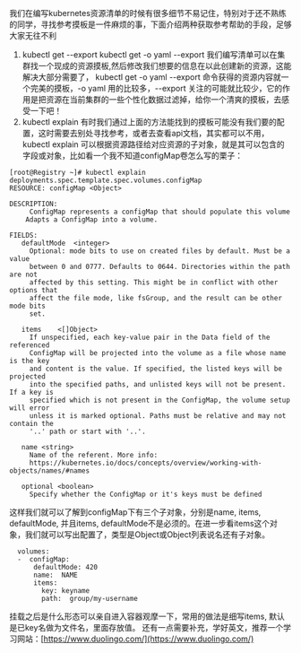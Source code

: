 我们在编写kubernetes资源清单的时候有很多细节不易记住，特别对于还不熟练的同学，寻找参考摸板是一件麻烦的事，下面介绍两种获取参考帮助的手段，足够大家无往不利
1.  kubectl get --export
kubectl get -o yaml --export
我们编写清单可以在集群找一个现成的资源摸板,然后修改我们想要的信息在以此创建新的资源，这能解决大部分需要了， kubectl get -o yaml --export 命令获得的资源内容就一个完美的摸板，-o yaml 用的比较多，--export 关注的可能就比较少，它的作用是把资源在当前集群的一些个性化数据过滤掉，给你一个清爽的摸板，去感受一下吧！
2.  kubectl explain 
有时我们通过上面的方法能找到的摸板可能没有我们要的配置，这时需要去别处寻找参考，或者去查看api文档，其实都可以不用，kubectl explain 可以根据资源路径给对应资源的子对象，就是其可以包含的字段或对象，比如看一个我不知道configMap卷怎么写的栗子：
```
[root@Registry ~]# kubectl explain deployments.spec.template.spec.volumes.configMap
RESOURCE: configMap <Object>

DESCRIPTION:
     ConfigMap represents a configMap that should populate this volume
    Adapts a ConfigMap into a volume.

FIELDS:
   defaultMode	<integer>
     Optional: mode bits to use on created files by default. Must be a value
     between 0 and 0777. Defaults to 0644. Directories within the path are not
     affected by this setting. This might be in conflict with other options that
     affect the file mode, like fsGroup, and the result can be other mode bits
     set.

   items	<[]Object>
     If unspecified, each key-value pair in the Data field of the referenced
     ConfigMap will be projected into the volume as a file whose name is the key
     and content is the value. If specified, the listed keys will be projected
     into the specified paths, and unlisted keys will not be present. If a key is
     specified which is not present in the ConfigMap, the volume setup will error
     unless it is marked optional. Paths must be relative and may not contain the
     '..' path or start with '..'.

   name	<string>
     Name of the referent. More info:
     https://kubernetes.io/docs/concepts/overview/working-with-objects/names/#names

   optional	<boolean>
     Specify whether the ConfigMap or it's keys must be defined
```
这样我们就可以了解到configMap下有三个子对象，分别是name, items, defaultMode, 并且items, defaultMode不是必须的。在进一步看items这个对象，我们就可以写出配置了，类型是Object或Object列表说名还有子对象。
```
  volumes: 
  -  configMap:
      defaultMode: 420
      name:  NAME
      items:
        key: keyname
        path:  group/my-username
```
挂载之后是什么形态可以亲自进入容器观摩一下，常用的做法是细写items, 默认是已key名做为文件名，里面存放值。
还有一点需要补充，学好英文，推荐一个学习网站：[https://www.duolingo.com/](https://www.duolingo.com/)
